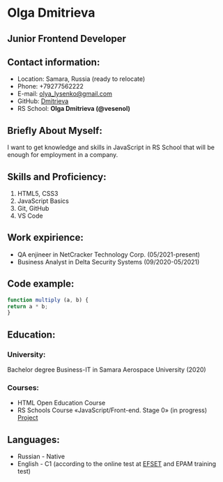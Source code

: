 # Olga Dmitrieva

## Junior Frontend Developer


## Contact information:
+ Location: Samara, Russia (ready to relocate)
+ Phone: +79277562222
+ E-mail: olya_lysenko@gmail.com
+ GitHub: [Dmitrieva](https://github.com/vesenol)
+ RS School: **Olga Dmitrieva (@vesenol)**


## Briefly About Myself:
I want to get knowledge and skills in JavaScript in RS School that will be enough for employment in a company.


## Skills and Proficiency:
1. HTML5, CSS3
2. JavaScript Basics
3. Git, GitHub
4. VS Code


## Work expirience:
+ QA enjineer in NetCracker Technology Corp. (05/2021-present)
+ Business Analyst in Delta Security Systems (09/2020-05/2021)


## Code example:
```javascript
function multiply (a, b) {
return a * b;
}
```


## Education:
### University:
Bachelor degree Business-IT in Samara Aerospace University (2020)
### Courses:
+ HTML Open Education Course
+ RS Schools Course «JavaScript/Front-end. Stage 0» (in progress) [Project](https://github.com/vesenol/rsschool-cv)


## Languages:
+ Russian - Native
+ English - C1 (according to the online test at [EFSET](https://efset.org) and EPAM training test)